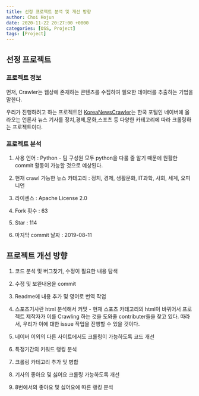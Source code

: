 ```yaml
---
title: 선정 프로젝트 분석 및 개선 방향
author: Choi Hojun
date: 2020-11-22 20:27:00 +0800
categories: [OSS, Project]
tags: [Project]
---
```


## 선정 프로젝트

### 프로젝트 정보

먼저, Crawler는 웹상에 존재하는 콘텐츠를 수집하여 필요한 데이터를 추출하는 기법을 말한다.

우리가 진행하려고 하는 프로젝트인 [KoreaNewsCrawler](https://github.com/lumyjuwon/KoreaNewsCrawler)는 한국 포털인 네이버에 올라오는 언론사 뉴스 기사를 정치,경제,문화,스포츠 등 다양한 카테고리에 따라 크롤링하는 프로젝트이다.

### 프로젝트 분석

1) 사용 언어 : Python - 팀 구성원 모두 python을 다룰 줄 알기 때문에 원활한 commit 활동이 가능할 것으로 예상된다.

2) 현재 crawl 가능한 뉴스 카테고리 : 정치, 경제, 생활문화, IT과학, 사회, 세계, 오피니언

3) 라이센스 : Apache License 2.0

4) Fork 횟수 : 63

5) Star : 114

6) 마지막 commit 날짜 : 2019-08-11

## 프로젝트 개선 방향

1) 코드 분석 및 버그찾기, 수정이 필요한 내용 탐색

2) 수정 및 보완내용을 commit

3) Readme에 내용 추가 및 영어로 번역 작업

4) 스포츠기사란 html 분석해서 커밋 - 현재 스포츠 카테고리의 html이 바뀌어서 프로젝트 제작자가 이를 Crawling 하는 것을 도와줄 contributer들을 찾고 있다. 따라서, 우리가 이에 대한 issue 작업을 진행할 수 있을 것이다.

5) 네이버 이외의 다른 사이트에서도 크롤링이 가능하도록 코드 개선

6) 특정기간의 키워드 랭킹 분석

7) 크롤링 카테고리 추가 및 병합

8) 기사의 좋아요 및 싫어요 크롤링 가능하도록 개선

9) 8번에서의 좋아요 및 싫어요에 따른 랭킹 분석
